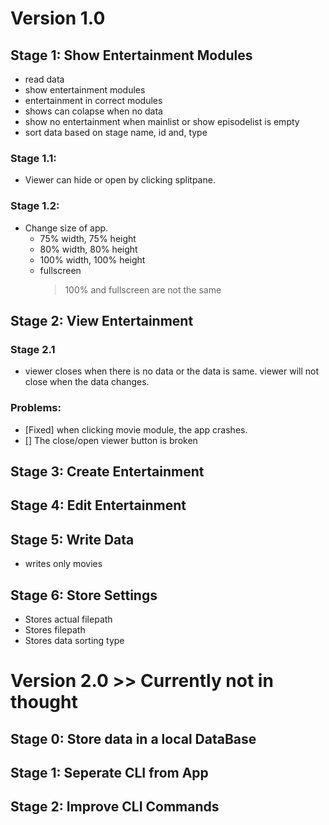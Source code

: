 # Version 1.0

## Stage 1: Show Entertainment Modules

- read data
- show entertainment modules
- entertainment in correct modules
- shows can colapse when no data
- show no entertainment when mainlist or show episodelist is empty
- sort data based on stage name, id and, type

### Stage 1.1:

- Viewer can hide or open by clicking splitpane.

### Stage 1.2:

- Change size of app.
  - 75% width, 75% height
  - 80% width, 80% height
  - 100% width, 100% height
  - fullscreen
    > 100% and fullscreen are not the same

## Stage 2: View Entertainment

### Stage 2.1

- viewer closes when there is no data or the data is same. viewer will not close when the data changes.

### Problems:

- [Fixed] when clicking movie module, the app crashes.
- [] The close/open viewer button is broken

## Stage 3: Create Entertainment

## Stage 4: Edit Entertainment

## Stage 5: Write Data

- writes only movies

## Stage 6: Store Settings

- Stores actual filepath
- Stores filepath
- Stores data sorting type

# Version 2.0 >> Currently not in thought

## Stage 0: Store data in a local DataBase

## Stage 1: Seperate CLI from App

## Stage 2: Improve CLI Commands
